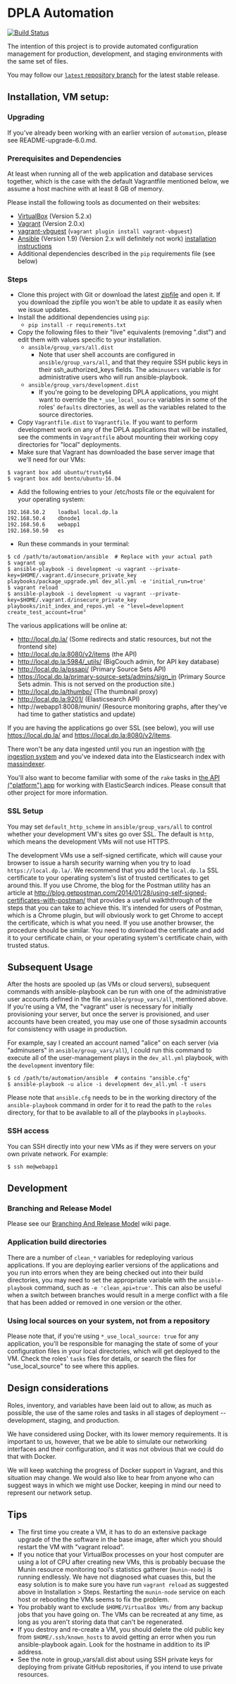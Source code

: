 
# DPLA Automation

[![Build Status](https://travis-ci.org/dpla/automation.svg?branch=master)](https://travis-ci.org/dpla/automation)

The intention of this project is to provide automated configuration management
for production, development, and staging environments with the same set of
files.

You may follow our
[`latest` repository branch](https://github.com/dpla/automation/tree/latest) for
the latest stable release.

## Installation, VM setup:

### Upgrading

If you've already been working with an earlier version of `automation`, please
see README-upgrade-6.0.md.

### Prerequisites and Dependencies

At least when running all of the web application and database services together,
which is the case with the default Vagrantfile mentioned below, we assume a host
machine with at least 8 GB of memory.

Please install the following tools as documented on their websites:

* [VirtualBox](https://www.virtualbox.org/) (Version 5.2.x)
* [Vagrant](http://www.vagrantup.com/) (Version 2.0.x)
* [vagrant-vbguest](https://github.com/dotless-de/vagrant-vbguest/) (`vagrant plugin install vagrant-vbguest`)
* [Ansible](http://www.ansible.com/) (Version 1.9) (Version 2.x will definitely not work) [installation instructions](http://docs.ansible.com/intro_installation.html)
* Additional dependencies described in the `pip` requirements file (see below)

### Steps

* Clone this project with Git or download the latest
  [zipfile](https://github.com/dpla/automation/archive/master.zip) and open it.  If
  you download the zipfile you won't be able to update it as easily when we issue
  updates.
* Install the additional dependencies using `pip`:
  * `pip install -r requirements.txt`
* Copy the following files to their "live" equivalents (removing ".dist") and
  edit them with values specific to your installation.
  * `ansible/group_vars/all.dist`
    * Note that user shell accounts are configured in `ansible/group_vars/all`,
      and that they require SSH public keys in their ssh_authorized_keys fields.
      The `adminusers` variable is for administrative users who will run
      ansible-playbook.
  * `ansible/group_vars/development.dist`
    * If you're going to be developing DPLA applications, you might want to
      override the `*_use_local_source` variables in some of the roles'
      `defaults` directories, as well as the variables related to the source
      directories.
* Copy `Vagrantfile.dist` to `Vagrantfile`. If you want to perform development work on any of the DPLA applications that will be installed, see the comments in `Vagrantfile` about mounting their working copy directories for "local" deployments.
* Make sure that Vagrant has downloaded the base server image that we'll need
  for our VMs:
```
$ vagrant box add ubuntu/trusty64
$ vagrant box add bento/ubuntu-16.04
```
* Add the following entries to your /etc/hosts file or the equivalent for your
  operating system:
```
192.168.50.2    loadbal local.dp.la
192.168.50.4    dbnode1
192.168.50.6    webapp1
192.168.50.50   es
```
* Run these commands in your terminal:
```
$ cd /path/to/automation/ansible  # Replace with your actual path
$ vagrant up
$ ansible-playbook -i development -u vagrant --private-key=$HOME/.vagrant.d/insecure_private_key playbooks/package_upgrade.yml dev_all.yml -e 'initial_run=true'
$ vagrant reload
$ ansible-playbook -i development -u vagrant --private-key=$HOME/.vagrant.d/insecure_private_key playbooks/init_index_and_repos.yml -e "level=development create_test_account=true"
```

The various applications will be online at:

* http://local.dp.la/ (Some redirects and static resources, but not the frontend
  site)
* http://local.dp.la:8080/v2/items (the API)
* http://local.dp.la:5984/_utils/ (BigCouch admin, for API key database)
* http://local.dp.la/pssapi/ (Primary Source Sets API)
* https://local.dp.la/primary-source-sets/admins/sign_in (Primary Source Sets
  admin. This is not served on the production site.)
* http://local.dp.la/thumbp/<item ID> (The thumbnail proxy)
* http://local.dp.la:9201/ (Elasticsearch API)
* http://webapp1:8008/munin/  (Resource monitoring graphs, after they've had
  time to gather statistics and update)

If you are having the applications go over SSL (see below), you will use
https://local.dp.la/ and https://local.dp.la:8080/v2/items.

There won't be any data ingested until you run an ingestion with
[the ingestion system](https://github.com/dpla/ingestion3) and you've indexed
data into the Elasticsearch index with
[massindexer](https://github.com/dpla/massindexer).

You'll also want to become familiar with some of the `rake` tasks in
[the API ("platform") app](http://github.com/dpla/platform) for working with
ElasticSearch indices.  Please consult that other project for more
information.


### SSL Setup

You may set `default_http_scheme` in `ansible/group_vars/all` to control
whether your development VM's sites go over SSL. The default is `http`, which
means the development VMs will not use HTTPS.

The development VMs use a self-signed certificate, which will cause your browser
to issue a harsh security warning when you try to load `https://local.dp.la/`.
We recommend that you add the `local.dp.la` SSL certificate to your operating
system's list of trusted certificates to get around this. If you use Chrome,
the blog for the Postman utility has an article at
http://blog.getpostman.com/2014/01/28/using-self-signed-certificates-with-postman/
that provides a useful walkththrough of the steps that you can take to achieve
this. It's intended for users of Postman, which is a Chrome plugin, but will
obviously work to get Chrome to accept the certificate, which is what you need.
If you use another browser, the procedure should be similar. You need to
download the certificate and add it to your certificate chain, or your operating
system's certificate chain, with trusted status.


## Subsequent Usage

After the hosts are spooled up (as VMs or cloud servers), subsequent commands
with ansible-playbook can be run with one of the administrative user accounts
defined in the file `ansible/group_vars/all`, mentioned above.  If you're using
a VM, the "vagrant" user is necessary for initially provisioning your server,
but once the server is provisioned, and user accounts have been created, you
may use one of those sysadmin accounts for consistency with usage in
production.

For example, say I created an account named "alice" on each server (via
"adminusers" in `ansible/group_vars/all`), I could run this command to execute all
of the user-management plays in the `dev_all.yml` playbook, with the `development`
inventory file:
```
$ cd /path/to/automation/ansible  # contains "ansible.cfg"
$ ansible-playbook -u alice -i development dev_all.yml -t users
```

Please note that `ansible.cfg` needs to be in the working directory of the
`ansible-playbook` command in order for it to read the path to the `roles`
directory, for that to be available to all of the playbooks in `playbooks`.

### SSH access

You can SSH directly into your new VMs as if they were servers on your own private
network.  For example:
```
$ ssh me@webapp1
```

## Development

### Branching and Release Model

Please see our
[Branching And Release Model](https://digitalpubliclibraryofamerica.atlassian.net/wiki/display/TECH/Branching+and+Release+Model)
wiki page.

### Application build directories

There are a number of `clean_*` variables for redeploying various
applications.  If you are deploying earlier versions of the applications and
you run into errors when they are being checked out into their build
directories, you may need to set the appropriate variable with the
`ansible-playbook` command, such as `-e 'clean_api=true'`. This can also be
useful when a switch between branches would result in a merge conflict with a
file that has been added or removed in one version or the other.

### Using local sources on your system, not from a repository

Please note that, if you're using `*_use_local_source: true` for any
application, you'll be responsible for managing the state of some of your
configuration files in your local directories, which will get deployed to the
VM. Check the roles' `tasks` files for details, or search the files for
"use_local_source" to see where this applies.

## Design considerations

Roles, inventory, and variables have been laid out to allow, as much as possible, the
use of the same roles and tasks in all stages of deployment -- development, staging,
and production.

We have considered using Docker, with its lower memory requirements.  It is
important to us, however, that we be able to simulate our networking interfaces and
their configuration, and it was not obvious that we could do that with Docker.

We will keep watching the progress of Docker support in Vagrant, and this situation
may change.   We would also like to hear from anyone who can suggest ways in which we
might use Docker, keeping in mind our need to represent our network setup.


## Tips

* The first time you create a VM, it has to do an extensive package upgrade
  of the the software in the base image, after which you should restart the VM
  with "vagrant reload".
* If you notice that your VirtualBox processes on your host computer are using a
  lot of CPU after creating new VMs, this is probably becuase the Munin resource
  monitoring tool's statistics gatherer (`munin-node`) is running endlessly.  We
  have not diagnosed what cuases this, but the easy solution is to make sure you
  have run `vagrant reload` as suggested above in Installation > Steps.
  Restarting the `munin-node` service on each host or rebooting the VMs seems to
  fix the problem.
* You probably want to exclude `$HOME/VirtualBox VMs/` from any backup jobs that
  you have going on.  The VMs can be recreated at any time, as long as you
  aren't storing data that can't be regenerated.
* If you destroy and re-create a VM, you should delete the old public key
  from `$HOME/.ssh/known_hosts` to avoid getting an error when you run
  ansible-playbook again.  Look for the hostname in addition to its IP address.
* See the note in group_vars/all.dist about using SSH private keys for deploying
  from private GitHub repositories, if you intend to use private resources.
